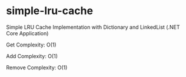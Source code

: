 # simple-lru-cache
Simple LRU Cache Implementation with Dictionary and LinkedList (.NET Core Application)

Get Complexity: O(1)

Add Complexity: O(1)

Remove Complexity: O(1)
